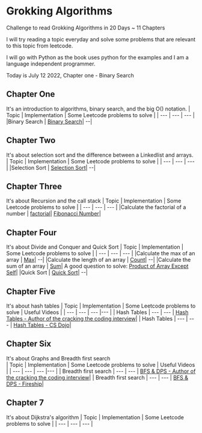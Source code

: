 # Grokking Algorithms

Challenge to read Grokking Algorithms in 20 Days ~ 11 Chapters

I will try reading a topic everyday and solve some problems that are relevant to this topic from leetcode.

I will go with Python as the book uses python for the examples and I am a language independent programmer.

Today is July 12 2022, Chapter one - Binary Search

## Chapter One

It's an introduction to algorithms, binary search, and the big O() notation.
| Topic | Implementation | Some Leetcode problems to solve |
| --- | --- | --- |
|Binary Search | [Binary Search](https://github.com/mjad218/grokking-algorithms/blob/master/binary-search/BinarySearch.py)| --|

## Chapter Two

It's about selection sort and the difference between a Linkedlist and arrays.
| Topic | Implementation | Some Leetcode problems to solve |
| --- | --- | --- |
|Selection Sort | [Selection Sort](https://github.com/mjad218/grokking-algorithms/tree/master/selection-sort)| --|

## Chapter Three

It's about Recursion and the call stack
| Topic | Implementation | Some Leetcode problems to solve |
| --- | --- | --- |
|Calculate the factorial of a number | [factorial](https://github.com/mjad218/grokking-algorithms/tree/master/recursion)| [Fibonacci Number](https://leetcode.com/problems/fibonacci-number/)|

## Chapter Four

It's about Divide and Conquer and Quick Sort
| Topic | Implementation | Some Leetcode problems to solve |
| --- | --- | --- |
|Calculate the max of an array | [Max](https://github.com/mjad218/grokking-algorithms/tree/master/divide-and-conquer)| --|
|Calculate the length of an array | [Count](https://github.com/mjad218/grokking-algorithms/tree/master/divide-and-conquer)| --|
|Calculate the sum of an array | [Sum](https://github.com/mjad218/grokking-algorithms/tree/master/divide-and-conquer)| A good question to solve: [Product of Array Except Self](https://leetcode.com/problems/product-of-array-except-self/)|
|Quick Sort | [Quick Sort](https://github.com/mjad218/grokking-algorithms/tree/master/quick-sort)| --|


## Chapter Five

It's about hash tables
| Topic | Implementation | Some Leetcode problems to solve | Useful Videos | 
| --- | --- | --- |--- | 
| Hash Tables | --- | --- | [Hash Tables - Author of the cracking the coding interview](https://www.youtube.com/watch?v=shs0KM3wKv8)| 
| Hash Tables | --- | --- | [Hash Tables - CS Dojo](https://www.youtube.com/watch?v=sfWyugl4JWA)| 

## Chapter Six

It's about Graphs and Breadth first search  
| Topic | Implementation | Some Leetcode problems to solve | Useful Videos | 
| --- | --- | --- |--- | 
| Breadth first search | --- | --- | [BFS & DPS - Author of the cracking the coding interview](https://www.youtube.com/watch?v=zaBhtODEL0w)| 
| Breadth first search | --- | --- | [BFS & DPS - Fireship](https://www.youtube.com/watch?v=cWNEl4HE2OE)| 


## Chapter 7

It's about Dijkstra's algorithm 
| Topic | Implementation | Some Leetcode problems to solve |
| --- | --- | --- |

